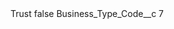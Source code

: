 <?xml version="1.0" encoding="UTF-8"?>
<CustomMetadata xmlns="http://soap.sforce.com/2006/04/metadata" xmlns:xsi="http://www.w3.org/2001/XMLSchema-instance" xmlns:xsd="http://www.w3.org/2001/XMLSchema">
    <label>Trust</label>
    <protected>false</protected>
    <values>
        <field>Business_Type_Code__c</field>
        <value xsi:type="xsd:string">7</value>
    </values>
</CustomMetadata>
